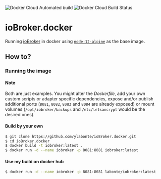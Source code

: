 ![Docker Cloud Automated build](https://img.shields.io/docker/cloud/automated/labonte/iobroker.svg?logo=docker&logoColor=white)
![Docker Cloud Build Status](https://img.shields.io/docker/cloud/build/labonte/iobroker.svg?logo=docker&logoColor=white)

# ioBroker.docker
Running [ioBroker](https://www.iobroker.net/) in docker using [`node:12-alpine`](https://hub.docker.com/_/node) as the base image.

## How to?

### Running the image

#### Note
Both are just examples. You might alter the _Dockerfile_, add your own
custom scripts or adapter specific dependencies, expose and/or publish
additional ports (`8081`, `8082`, `8083` and `8084` are already exposed)
or mount volumes (`/opt/iobroker/backups` and `/etc/letsancrypt` would be
the desired ones).

#### Build by your own
```bash
$ git clone https://github.com/ylabonte/ioBroker.docker.git
$ cd ioBroker.docker
$ docker build -t iobroker:latest .
$ docker run -d --name iobroker -p 8081:8081 iobroker:latest
```

#### Use my build on docker hub
```bash
$ docker run -d --name iobroker -p 8081:8081 labonte/iobroker:latest
```
